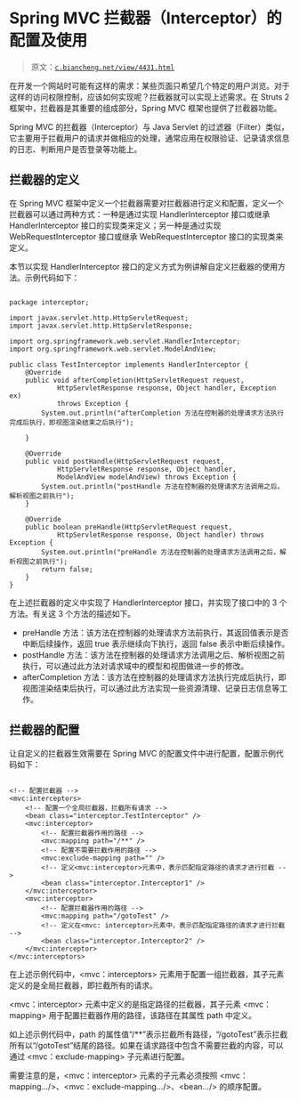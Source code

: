 # Spring MVC 拦截器（Interceptor）的配置及使用

> 原文：[`c.biancheng.net/view/4431.html`](http://c.biancheng.net/view/4431.html)

在开发一个网站时可能有这样的需求：某些页面只希望几个特定的用户浏览。对于这样的访问权限控制，应该如何实现呢？拦截器就可以实现上述需求。在 Struts 2 框架中，拦截器是其重要的组成部分，Spring MVC 框架也提供了拦截器功能。

Spring MVC 的拦截器（Interceptor）与 Java Servlet 的过滤器（Filter）类似，它主要用于拦截用户的请求并做相应的处理，通常应用在权限验证、记录请求信息的日志、判断用户是否登录等功能上。

## 拦截器的定义

在 Spring MVC 框架中定义一个拦截器需要对拦截器进行定义和配置，定义一个拦截器可以通过两种方式：一种是通过实现 HandlerInterceptor 接口或继承 HandlerInterceptor 接口的实现类来定义；另一种是通过实现 WebRequestInterceptor 接口或继承 WebRequestInterceptor 接口的实现类来定义。

本节以实现 HandlerInterceptor 接口的定义方式为例讲解自定义拦截器的使用方法。示例代码如下：

```

package interceptor;

import javax.servlet.http.HttpServletRequest;
import javax.servlet.http.HttpServletResponse;

import org.springframework.web.servlet.HandlerInterceptor;
import org.springframework.web.servlet.ModelAndView;

public class TestInterceptor implements HandlerInterceptor {
    @Override
    public void afterCompletion(HttpServletRequest request,
            HttpServletResponse response, Object handler, Exception ex)
            throws Exception {
        System.out.println("afterCompletion 方法在控制器的处理请求方法执行完成后执行，即视图渲染结束之后执行");

    }

    @Override
    public void postHandle(HttpServletRequest request,
            HttpServletResponse response, Object handler,
            ModelAndView modelAndView) throws Exception {
        System.out.println("postHandle 方法在控制器的处理请求方法调用之后，解析视图之前执行");
    }

    @Override
    public boolean preHandle(HttpServletRequest request,
            HttpServletResponse response, Object handler) throws Exception {
        System.out.println("preHandle 方法在控制器的处理请求方法调用之后，解析视图之前执行");
        return false;
    }
}
```

在上述拦截器的定义中实现了 HandlerInterceptor 接口，并实现了接口中的 3 个方法。有关这 3 个方法的描述如下。

*   preHandle 方法：该方法在控制器的处理请求方法前执行，其返回值表示是否中断后续操作，返回 true 表示继续向下执行，返回 false 表示中断后续操作。
*   postHandle 方法：该方法在控制器的处理请求方法调用之后、解析视图之前执行，可以通过此方法对请求域中的模型和视图做进一步的修改。
*   afterCompletion 方法：该方法在控制器的处理请求方法执行完成后执行，即视图渲染结束后执行，可以通过此方法实现一些资源清理、记录日志信息等工作。

## 拦截器的配置

让自定义的拦截器生效需要在 Spring MVC 的配置文件中进行配置，配置示例代码如下：

```

<!-- 配置拦截器 -->
<mvc:interceptors>
    <!-- 配置一个全局拦截器，拦截所有请求 -->
    <bean class="interceptor.TestInterceptor" /> 
    <mvc:interceptor>
        <!-- 配置拦截器作用的路径 -->
        <mvc:mapping path="/**" />
        <!-- 配置不需要拦截作用的路径 -->
        <mvc:exclude-mapping path="" />
        <!-- 定义<mvc:interceptor>元素中，表示匹配指定路径的请求才进行拦截 -->
        <bean class="interceptor.Interceptor1" />
    </mvc:interceptor>
    <mvc:interceptor>
        <!-- 配置拦截器作用的路径 -->
        <mvc:mapping path="/gotoTest" />
        <!-- 定义在<mvc: interceptor>元素中，表示匹配指定路径的请求才进行拦截 -->
        <bean class="interceptor.Interceptor2" />
    </mvc:interceptor>
</mvc:interceptors>
```

在上述示例代码中，<mvc：interceptors> 元素用于配置一组拦截器，其子元素 <bean> 定义的是全局拦截器，即拦截所有的请求。

<mvc：interceptor> 元素中定义的是指定路径的拦截器，其子元素 <mvc：mapping> 用于配置拦截器作用的路径，该路径在其属性 path 中定义。

如上述示例代码中，path 的属性值“/**”表示拦截所有路径，“/gotoTest”表示拦截所有以“/gotoTest”结尾的路径。如果在请求路径中包含不需要拦截的内容，可以通过 <mvc：exclude-mapping> 子元素进行配置。

需要注意的是，<mvc：interceptor> 元素的子元素必须按照 <mvc：mapping.../>、<mvc：exclude-mapping.../>、<bean.../> 的顺序配置。